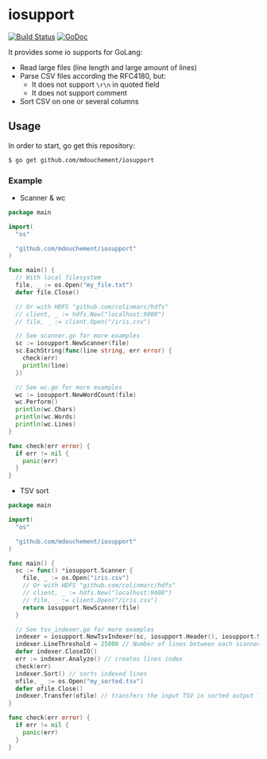 # iosupport
[![Build Status](https://travis-ci.org/mdouchement/iosupport.svg?branch=master)](https://travis-ci.org/mdouchement/iosupport)
[![GoDoc](https://img.shields.io/badge/godoc-reference-blue.svg)](https://godoc.org/github.com/mdouchement/iosupport)

It provides some io supports for GoLang:
- Read large files (line length and large amount of lines)
- Parse CSV files according the RFC4180, but:
  - It does not support `\r\n` in quoted field
  - It does not support comment
- Sort CSV on one or several columns

## Usage

In order to start, go get this repository:

```bash
$ go get github.com/mdouchement/iosupport
```

### Example

- Scanner & wc

```go
package main

import(
  "os"

  "github.com/mdouchement/iosupport"
)

func main() {
  // With local filesystem
  file, _ := os.Open("my_file.txt")
  defer file.Close()

  // Or with HDFS "github.com/colinmarc/hdfs"
  // client, _ := hdfs.New("localhost:9000")
  // file, _ := client.Open("/iris.csv")

  // See scanner.go for more examples
  sc := iosupport.NewScanner(file)
  sc.EachString(func(line string, err error) {
    check(err)
    println(line)
  })

  // See wc.go for more examples
  wc := iosupport.NewWordCount(file)
  wc.Perform()
  println(wc.Chars)
  println(wc.Words)
  println(wc.Lines)
}

func check(err error) {
  if err != nil {
    panic(err)
  }
}
```

- TSV sort

```go
package main

import(
  "os"

  "github.com/mdouchement/iosupport"
)

func main() {
  sc := func() *iosupport.Scanner {
    file, _ := os.Open("iris.csv")
    // Or with HDFS "github.com/colinmarc/hdfs"
    // client, _ := hdfs.New("localhost:9000")
    // file, _ := client.Open("/iris.csv")
    return iosupport.NewScanner(file)
  }

  // See tsv_indexer.go for more examples
  indexer = iosupport.NewTsvIndexer(sc, iosupport.Header(), iosupport.Separator(","), iosupport.Fields("col2", "col1")) // scanner, headerIsPresent, separator, fieldsForSorting
  indexer.LineThreshold = 25000 // Number of lines between each scanner's seek (see TsvIndexer#selectSeeker)
  defer indexer.CloseIO()
  err := indexer.Analyze() // creates lines index
  check(err)
  indexer.Sort() // sorts indexed lines
  ofile, _ := os.Open("my_sorted.tsv")
  defer ofile.Close()
  indexer.Transfer(ofile) // transfers the input TSV in sorted output TSV
}

func check(err error) {
  if err != nil {
    panic(err)
  }
}
```
